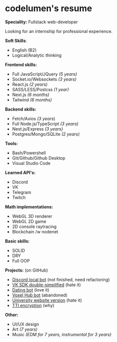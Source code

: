 # codelumen's resume
**Speciality:** Fullstack web-developer

Looking for an internship for professional experience.

**Soft Skills**:
* English (B2)
* Logical/Analytic thinking

**Frontend skills:**
* Full JavaScript/JQuery *(5 years)*
* Socket.io/Websockets *(3 years)*
* React.js *(2 years)*
* SASS/LESS/Postcss *(1 year)*
* Next.js *(6 months)*
* Tailwind *(6 months)*

**Backend skills:**
* Fetch/Axios *(3 years*)
* Full Node.js/TypeScript *(3 years)*
* Nest.js/Express *(3 years)*
* Postgres/Mongo/SQLite *(2 years)*

**Tools:**
* Bash/Powershell
* Git/Github/Github Desktop
* Visual Studio Code

**Learned API's:**
* Discord
* VK
* Telegram
* Twitch

**Math implementations:**
* WebGL 3D renderer
* WebGL 2D game
* 2D console raytracing
* Blockchain /w nodenet

**Basic skills:**
* SOLID
* DRY
* Full OOP

**Projects:** (on GitHub)
* [Discord local bot](https://github.com/codelumen/qb) (not finished, need refactoring)
* [VK SDK double-simplified](https://github.com/codelumen/sodium-vk-api) (hate it)
* [Dating bot](https://github.com/codelumen/aurorabot) (love it)
* [Voxel Hub bot](https://github.com/codelumen/voxelbot) (abandoned)
* [University website version](https://github.com/codelumen/uw) (hate it)
* [TTI encryption](https://github.com/codelumen/tti.js) (why)

**Other:**
* UI/UX design
* Art *(7 years)*
* Music *(EDM for 7 years, instrumental for 3 years)*
